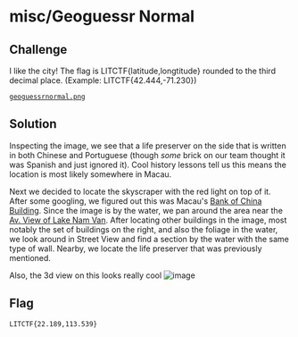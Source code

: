 # misc/Geoguessr Normal

## Challenge

I like the city! The flag is LITCTF{latitude,longtitude} rounded to the third decimal place. (Example: LITCTF{42.444,-71.230})

[`geoguessrnormal.png`](https://drive.google.com/file/d/1I5HJIy0HMBpYlohuJdjeITiYlIw5s1Y0/view)

## Solution

Inspecting the image, we see that a life preserver on the side that is written in both Chinese and Portuguese (though *some* brick on our team thought it was Spanish and just ignored it). Cool history lessons tell us this means the location is most likely somewhere in Macau.

Next we decided to locate the skyscraper with the red light on top of it. After some googling, we figured out this was Macau's [Bank of China Building](https://en.wikipedia.org/wiki/Bank_of_China_Building,_Macau). Since the image is by the water, we pan around the area near the [Av. View of Lake Nam Van](https://www.google.com/maps/place/Av.+View+of+Lake+Nam+Van/@22.1872794,113.5383505,234a,35y,9.94h,48.54t/data=!3m1!1e3!4m12!1m6!3m5!1s0x34017aeea5871d33:0x2e687410a1298fb6!2sTorre+Lago+Panoramico!8m2!3d22.1886798!4d113.5421489!3m4!1s0x34017aee6d9f1e09:0x571de57561f5eb65!8m2!3d22.1894831!4d113.5388269!5m2!1e4!1e1). After locating other buildings in the image, most notably the set of buildings on the right, and also the foliage in the water, we look around in Street View and find a section by the water with the same type of wall. Nearby, we locate the life preserver that was previously mentioned.

Also, the 3d view on this looks really cool
![image](https://user-images.githubusercontent.com/64328893/181102518-f8859de6-81b8-4bec-9620-9d5a4401372a.png)

## Flag

`LITCTF{22.189,113.539}`
